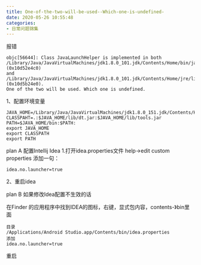 ```yaml
---
title: One-of-the-two-will-be-used--Which-one-is-undefined-
date: 2020-05-26 10:55:48
categories:
- 日常问题锦集
---
```

报错
```
objc[56644]: Class JavaLaunchHelper is implemented in both /Library/Java/JavaVirtualMachines/jdk1.8.0_101.jdk/Contents/Home/bin/java (0x10d52e4c0) 
and /Library/Java/JavaVirtualMachines/jdk1.8.0_101.jdk/Contents/Home/jre/lib/libinstrument.dylib (0x10d5b24e0). 
One of the two will be used. Which one is undefined.
```


1、配置环境变量
```
JAVA_HOME=/Library/Java/JavaVirtualMachines/jdk1.8.0_151.jdk/Contents/Home
CLASSPAHT=.:$JAVA_HOME/lib/dt.jar:$JAVA_HOME/lib/tools.jar
PATH=$JAVA_HOME/bin:$PATH:
export JAVA_HOME
export CLASSPATH
export PATH
```

plan A
配置Intellij Idea
1.打开idea.properties文件 
help->edit custom properties 
添加一句：
```
idea.no.launcher=true
```
2、重启idea

plan B
如果修改Idea配置不生效的话

在Finder 的应用程序中找到IDEA的图标，右键，显式包内容，contents-》bin里面 
```
目录
/Applications/Android Studio.app/Contents/bin/idea.properties
添加
idea.no.launcher=true
```

重启
